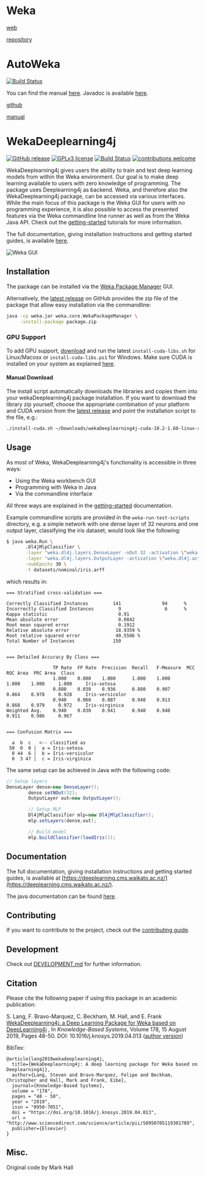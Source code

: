 # Weka

[web](https://waikato.github.io/weka-wiki/documentation/)

[repository](https://svn.cms.waikato.ac.nz/svn/weka/branches/stable-3-8/)

# AutoWeka

[![Build Status](https://travis-ci.org/automl/autoweka.svg?branch=master)](https://travis-ci.org/automl/autoweka)

You can find the manual [here](http://www.cs.ubc.ca/labs/beta/Projects/autoweka/manual.pdf). Javadoc is
available [here](https://automl.github.io/autoweka/).

[github](https://github.com/automl/autoweka)

[manual](http://www.cs.ubc.ca/labs/beta/Projects/autoweka/manual.pdf)

# WekaDeeplearning4j

[![GitHub release](https://img.shields.io/github/release/Waikato/wekaDeeplearning4j.svg)](https://GitHub.com/Waikato/wekaDeeplearning4j/releases/)
[![GPLv3 license](https://img.shields.io/badge/License-GPLv3-blue.svg)](http://perso.crans.org/besson/LICENSE.html)
[![Build Status](https://travis-ci.com/Waikato/wekaDeeplearning4j.svg?branch=master)](https://travis-ci.com/Waikato/wekaDeeplearning4j)
[![contributions welcome](https://img.shields.io/badge/contributions-welcome-brightgreen.svg?style=flat)](https://github.com/Waikato/wekaDeeplearning4j/issues)

WekaDeeplearning4j gives users the ability to train and test deep learning models from within the Weka environment. Our
goal is to make deep learning available to users with zero knowledge of programming. The package uses Deeplearning4j as
backend. Weka, and therefore also the WekaDeeplearning4j package, can be accessed via various interfaces. While the main
focus of this package is the Weka GUI for users with no programming experience, it is also possible to access the
presented features via the Weka commandline line runner as well as from the Weka Java API. Check out
the [getting-started](https://deeplearning.cms.waikato.ac.nz/user-guide/getting-started/) tutorials for more
information.

The full documentation, giving installation instructions and getting started guides, is
available [here](https://deeplearning.cms.waikato.ac.nz/).

![Weka GUI](docs/img/gui.png)

## Installation

The package can be installed via the [Weka Package Manager](https://waikato.github.io/weka-wiki/packages/manager/) GUI.

Alternatively, the [latest release](https://github.com/Waikato/wekaDeeplearning4j/releases/latest) on GitHub provides
the zip file of the package that allow easy installation via the commandline:

```bash
java -cp weka.jar weka.core.WekaPackageManager \
     -install-package package.zip
```

### GPU Support

To add GPU support, [download](https://github.com/Waikato/wekaDeeplearning4j/releases/latest) and run the
latest `install-cuda-libs.sh` for Linux/Macosx or `install-cuda-libs.ps1` for Windows. Make sure CUDA is installed on
your system as explained [here](https://deeplearning.cms.waikato.ac.nz/install/#gpu).

#### Manual Download

The install script automatically downloads the libraries and copies them into your wekaDeeplearning4j package
installation. If you want to download the library zip yourself, choose the appropriate combination of your platform and
CUDA version from the [latest release](https://github.com/Waikato/wekaDeeplearning4j/releases/latest) and point the
installation script to the file, e.g.:

```bash
./install-cuda.sh ~/Downloads/wekaDeeplearning4j-cuda-10.2-1.60-linux-x86_64.zip
```

## Usage

As most of Weka, WekaDeeplearning4j's functionality is accessible in three ways:

- Using the Weka workbench GUI
- Programming with Weka in Java
- Via the commandline interface

All three ways are explained in
the [getting-started](https://deeplearning.cms.waikato.ac.nz/user-guide/getting-started/) documentation.

Example commandline scripts are provided in the `weka-run-test-scripts` directory, e.g. a simple network with one dense
layer of 32 neurons and one output layer, classifying the iris dataset, would look like the following:

```bash
$ java weka.Run \
       .Dl4jMlpClassifier \
       -layer "weka.dl4j.layers.DenseLayer -nOut 32 -activation \"weka.dl4j.activations.ActivationReLU \" " \
       -layer "weka.dl4j.layers.OutputLayer -activation \"weka.dl4j.activations.ActivationSoftmax \" " \
       -numEpochs 30 \
       -t datasets/nominal/iris.arff
```

which results in:

```
=== Stratified cross-validation ===

Correctly Classified Instances         141               94      %
Incorrectly Classified Instances         9                6      %
Kappa statistic                          0.91  
Mean absolute error                      0.0842
Root mean squared error                  0.1912
Relative absolute error                 18.9359 %
Root relative squared error             40.5586 %
Total Number of Instances              150     


=== Detailed Accuracy By Class ===

                 TP Rate  FP Rate  Precision  Recall   F-Measure  MCC      ROC Area  PRC Area  Class
                 1.000    0.000    1.000      1.000    1.000      1.000    1.000     1.000     Iris-setosa
                 0.880    0.030    0.936      0.880    0.907      0.864    0.978     0.928     Iris-versicolor
                 0.940    0.060    0.887      0.940    0.913      0.868    0.979     0.972     Iris-virginica
Weighted Avg.    0.940    0.030    0.941      0.940    0.940      0.911    0.986     0.967     


=== Confusion Matrix ===

  a  b  c   <-- classified as
 50  0  0 |  a = Iris-setosa
  0 44  6 |  b = Iris-versicolor
  0  3 47 |  c = Iris-virginica
```

The same setup can be achieved in Java with the following code:

```java
// Setup layers
DenseLayer dense=new DenseLayer();
		dense.setNOut(32);
		OutputLayer out=new OutputLayer();

		// Setup MLP
		Dl4jMlpClassifier mlp=new Dl4jMlpClassifier();
		mlp.setLayers(dense,out);

		// Build model
		mlp.buildClassifier(loadIris());
```

## Documentation

The full documentation, giving installation instructions and getting started guides, is available
at [https://deeplearning.cms.waikato.ac.nz/](https://deeplearning.cms.waikato.ac.nz/).

The java documentation can be found [here](https://waikato.github.io/wekaDeeplearning4j/).

## Contributing

If you want to contribute to the project, check out the [contributing guide](./CONTRIBUTING.md).

## Development

Check out [DEVELOPMENT.md](./DEVELOPMENT.md) for further information.

## Citation

Please cite the following paper if using this package in an academic publication:

S. Lang, F. Bravo-Marquez, C. Beckham, M. Hall, and E.
Frank  [WekaDeeplearning4j: a Deep Learning Package for Weka based on  DeepLearning4j](https://www.sciencedirect.com/science/article/pii/S0950705119301789)
, In *Knowledge-Based Systems*, Volume 178, 15 August 2019, Pages 48-50. DOI:
10.1016/j.knosys.2019.04.013  ([author version](https://felipebravom.com/publications/WDL4J_KBS2019.pdf))

BibTex:

```
@article{lang2019wekadeeplearning4j,
  title={WekaDeeplearning4j: A deep learning package for Weka based on Deeplearning4j},
  author={Lang, Steven and Bravo-Marquez, Felipe and Beckham, Christopher and Hall, Mark and Frank, Eibe},
  journal={Knowledge-Based Systems},
  volume = "178",
  pages = "48 - 50",
  year = "2019",
  issn = "0950-7051",
  doi = "https://doi.org/10.1016/j.knosys.2019.04.013",
  url = "http://www.sciencedirect.com/science/article/pii/S0950705119301789",
  publisher={Elsevier}
}

```

## Misc.

Original code by Mark Hall

